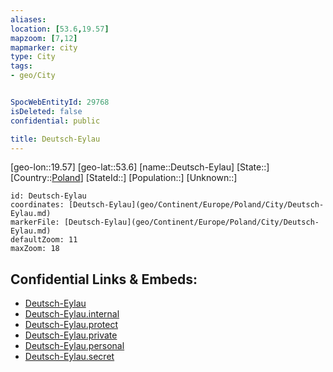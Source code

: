 ```yaml
---
aliases: 
location: [53.6,19.57]
mapzoom: [7,12] 
mapmarker: city 
type: City
tags:
- geo/City


SpocWebEntityId: 29768
isDeleted: false
confidential: public

title: Deutsch-Eylau
---
```

[geo-lon::19.57]
[geo-lat::53.6]
[name::Deutsch-Eylau]
[State::]
[Country::[Poland](geo/Continent/Europe/Poland.md)]
[StateId::]
[Population::]
[Unknown::]


```leaflet
id: Deutsch-Eylau
coordinates: [Deutsch-Eylau](geo/Continent/Europe/Poland/City/Deutsch-Eylau.md)
markerFile: [Deutsch-Eylau](geo/Continent/Europe/Poland/City/Deutsch-Eylau.md)
defaultZoom: 11 
maxZoom: 18
```


## Confidential Links & Embeds: 
- [Deutsch-Eylau](../../../../../../_public/geo/Continent/Europe/Poland/City/Deutsch-Eylau.md) 
- [Deutsch-Eylau.internal](../../../../../../_internal/geo/Continent/Europe/Poland/City/Deutsch-Eylau.internal.md) 
- [Deutsch-Eylau.protect](../../../../../../_protect/geo/Continent/Europe/Poland/City/Deutsch-Eylau.protect.md) 
- [Deutsch-Eylau.private](../../../../../../_private/geo/Continent/Europe/Poland/City/Deutsch-Eylau.private.md) 
- [Deutsch-Eylau.personal](../../../../../../_personal/geo/Continent/Europe/Poland/City/Deutsch-Eylau.personal.md) 
- [Deutsch-Eylau.secret](../../../../../../_secret/geo/Continent/Europe/Poland/City/Deutsch-Eylau.secret.md) 
